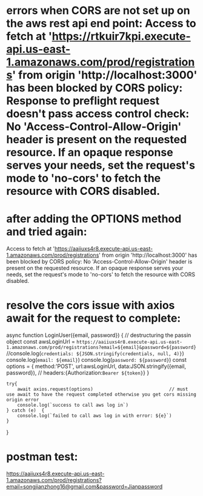 # errors when CORS are not set up on the aws rest api end point: Access to fetch at 'https://rtkuir7kpi.execute-api.us-east-1.amazonaws.com/prod/registrations' from origin 'http://localhost:3000' has been blocked by CORS policy: Response to preflight request doesn't pass access control check: No 'Access-Control-Allow-Origin' header is present on the requested resource. If an opaque response serves your needs, set the request's mode to 'no-cors' to fetch the resource with CORS disabled.

# after adding the OPTIONS method and tried again:
  Access to fetch at 'https://aaiiuxs4r8.execute-api.us-east-1.amazonaws.com/prod/registrations' from origin 'http://localhost:3000' has been blocked by CORS policy: No 'Access-Control-Allow-Origin' header is present on the requested resource. If an opaque response serves your needs, set the request's mode to 'no-cors' to fetch the resource with CORS disabled.

# resolve the cors issue with axios await for the request to complete:
async function LoginUser({email, password}) {               // destructuring the passin object
    const awsLoginUrl = `https://aaiiuxs4r8.execute-api.us-east-1.amazonaws.com/prod/registrations?email=${email}&password=${password}`
    //console.log(`credentials: ${JSON.stringify(credentials, null, 4)}`)
    console.log(`email: ${email}`)
    console.log(`password: ${password}`)
    const options = {
        method:'POST',
        url:awsLoginUrl,
        data:JSON.stringify({email, password}),
        // headers:{Authorization:`Bearer ${token}`}
    }

    try{
        await axios.request(options)                            // must use await to have the request completed otherwise you get cors missing origin error
        console.log(`success to call aws log in`)
    } catch (e)  {
        console.log(`failed to call aws log in with error: ${e}`)
    }
}

# postman test:
https://aaiiuxs4r8.execute-api.us-east-1.amazonaws.com/prod/registrations?email=songjianzhong16@gmail.com&password=Jianpassword

  
